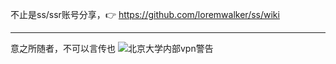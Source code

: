 不止是ss/ssr账号分享，:point_right: https://github.com/loremwalker/ss/wiki <hr>

意之所随者，不可以言传也
![北京大学内部vpn警告](https://s1.ax2x.com/2018/03/10/EBrN6.png)

